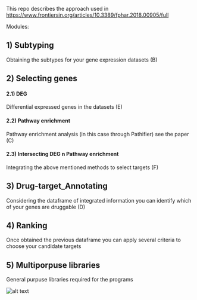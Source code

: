 This repo describes the approach used in https://www.frontiersin.org/articles/10.3389/fphar.2018.00905/full  



Modules:

## 1) Subtyping 
Obtaining the subtypes for your gene expression datasets (B)

## 2) Selecting genes
#### 2.1) DEG   
Differential expressed genes in the datasets (E)
#### 2.2) Pathway enrichment 
Pathway enrichment analysis (in this case through Pathifier) see the paper (C)
#### 2.3) Intersecting DEG n Pathway enrichment 
Integrating the above mentioned methods to select targets (F)

## 3) Drug-target_Annotating 
Considering the dataframe of integrated information you can identify which of your genes are druggable (D)

## 4) Ranking
Once obtained the previous dataframe you can apply several criteria to choose your candidate targets

## 5) Multiporpuse libraries
General purpuse libraries required for the programs 

![alt text](https://www.frontiersin.org/files/Articles/390753/fphar-09-00905-HTML/image_m/fphar-09-00905-g001.jpg)
